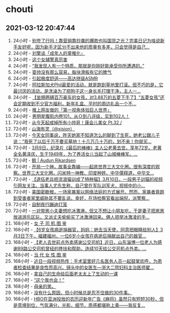# chouti
## 2021-03-12 20:47:44
1. 24小时 - [别夸了行吗！靠营销靠抄袭的爆款也叫国货之光？完美日记为啥说新手友好呢，因为新手才区分不出来他的质量有多差，只会觉得是自己...](https://dig.chouti.com//link/30419901)
1. 24小时 - [刘擎谈「成年人的童稚化」](https://dig.chouti.com//link/30421110)
1. 24小时 - [这个女辅警真厉害](https://dig.chouti.com//link/30422227)
1. 24小时 - [“我发现人有一个特质，那就是你刚好能承受你所遭遇的。”](https://dig.chouti.com//link/30420078)
1. 24小时 - [耍帅没有那么容易，每块滑板有它的脾气](https://dig.chouti.com//link/30419992)
1. 24小时 - [引起极度舒适——高达拼装ASMR](https://dig.chouti.com//link/30420478)
1. 24小时 - [阿拉斯加犬Phil最爱的活动，就是跑到草地里打滚。但不巧的是，它最讨厌的活动，是洗澡为了把狗子这一身长毛打理干净，主人一...](https://dig.chouti.com//link/30418881)
1. 24小时 - [【坐拥两辆百万豪车的女孩，对3.88万的五菱下手了】“五菱女孩”还会定期收到不少官方福利，新年礼盒、平时的周边礼品一个不...](https://dig.chouti.com//link/30419139)
1. 24小时 - [推上网友做的「第一视角体验巨人世界」](https://dig.chouti.com//link/30423572)
1. 24小时 - [男明星腹肌内卷101，从Ｏ到八评级，实到102人！](https://dig.chouti.com//link/30423146)
1. 72小时 - [从今天起戒掉所有小帅哥！康会儿美女 Pt.32  /](https://dig.chouti.com//link/30410583)
1. 72小时 - [山海有灵（@xision）](https://dig.chouti.com//link/30413334)
1. 72小时 - [今天女同事说，昨天她家不知道怎么的聊到了生死，她老公跟儿子说：“我死了以后千万不要买墓地！十几万几十万的，划不来！你就买...](https://dig.chouti.com//link/30410834)
1. 72小时 - [3月9日，纪录片《最后的棒棒》主人公老黄去世，享年72岁。老黄全名黄泽庆，生于1949年，为了养活女儿当起了山城棒棒军。...](https://dig.chouti.com//link/30410884)
1. 72小时 - [鲸 | Audun Rikardsen](https://dig.chouti.com//link/30416391)
1. 72小时 - [开局一个神，故事全靠编——起底世界三大文化圈。很有深度的观察。世界三大文化圈，闪米特一神教、印度种姓、中华儒释道，中华文...](https://dig.chouti.com//link/30412567)
1. 72小时 - [【退伍老兵把流浪猫训成了特种猫】3月10日，一段男子训猫的视频引网友关注。当事人尤先生称，自己曾在军队训军犬，视频中的小...](https://dig.chouti.com//link/30417217)
1. 72小时 - [美国密歇根，一场家暴案以网络法庭的方式展开。然而，家暴者竟跑到受害者家里威胁其不要乱说。幸好，在场检察官看出端倪，派警察...](https://dig.chouti.com//link/30413028)
1. 72小时 - [自制夜行蹦迪灯笼](https://dig.chouti.com//link/30411717)
1. 72小时 - [一对带崽小夫妻想吃冰激淋，但又不想让小朋友吃，于是妻子把崽崽放进游乐区玩，又派丈夫偷偷买了冰激淋回来。俩人把举冰激凌的手...](https://dig.chouti.com//link/30414339)
1. 168小时 - [女 子 司 机 图 鉴](https://dig.chouti.com//link/30405104)
1. 168小时 - [【6岁女孩病逝捐器官，妈妈：她去当天使，同意把眼睛给别人】3月3日下午，福建福州，一位6岁小女孩在病逝后捐献出自己的器官...](https://dig.chouti.com//link/30396388)
1. 168小时 - [【老人去世前点外卖感谢公交司机】近日，山东淄博一位老人为感谢89路公交司机曾经的搀扶和帮助，连续10天给公交司机点外卖。...](https://dig.chouti.com//link/30398422)
1. 168小时 - [当 代 女 性 图 鉴](https://dig.chouti.com//link/30404410)
1. 168小时 - [近日一段视频热传：手术室里好几名医务人员一起鼓掌欢呼，为患者检查结果是良性而高兴。镜头中的女医生—浙大二院妇科主治医师翟...](https://dig.chouti.com//link/30403469)
1. 168小时 - [拿自己的生命给后面老太太上了生动的一课](https://dig.chouti.com//link/30407138)
1. 168小时 - [“这个我也会！”](https://dig.chouti.com//link/30399282)
1. 168小时 - [母亲的笑。](https://dig.chouti.com//link/30402763)
1. 168小时 - [没有什么原因，但小时候总是忍不住做的30件事。](https://dig.chouti.com//link/30405578)
1. 168小时 - [HBO在亚洲投放的农历迎新年广告《麻将》虽然只有短短30秒，但是意境到位，气氛满分，光影，细节，质感都堪称上乘——我反复...](https://dig.chouti.com//link/30397202)
